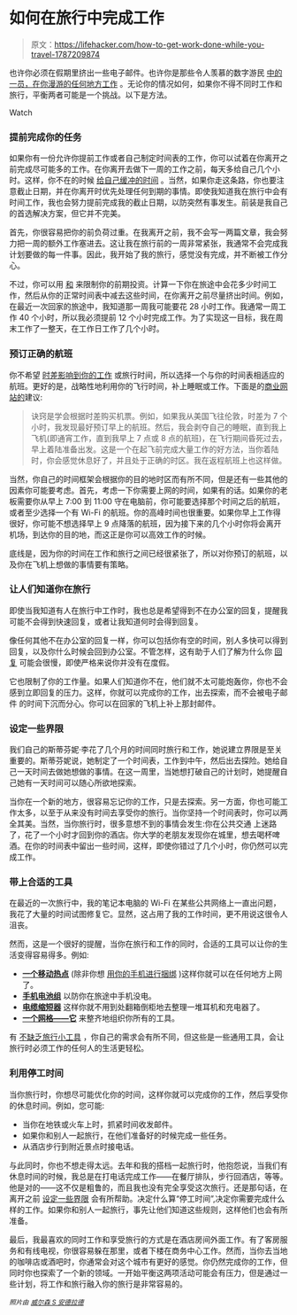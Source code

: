 # 如何在旅行中完成工作

> 原文：<https://lifehacker.com/how-to-get-work-done-while-you-travel-1787209874>

也许你必须在假期里挤出一些电子邮件。也许你是那些令人羡慕的数字游民 [中的一员，在你漫游的任何地方工作](https://lifehacker.com/what-you-should-know-if-you-want-to-work-remotely-and-t-1783928805) 。无论你的情况如何，如果你不得不同时工作和旅行，平衡两者可能是一个挑战。以下是方法。

Watch

### 提前完成你的任务

如果你有一份允许你提前工作或者自己制定时间表的工作，你可以试着在你离开之前完成尽可能多的工作。在你离开去做下一周的工作之前，每天多给自己几个小时。这样，你不在的时候 [给自己缓冲的时间](https://lifehacker.com/why-you-need-more-buffers-in-your-schedule-5463555) 。当然，如果你走这条路，你也要注意截止日期，并在你离开时优先处理任何到期的事情。即使我知道我在旅行中会有时间工作，我也会努力提前完成我的截止日期，以防突然有事发生。前装是我自己的首选解决方案，但它并不完美。

首先，你很容易把你的前负荷过重。在我离开之前，我不会写一两篇文章，我会努力把一周的额外工作塞进去。这让我在旅行前的一周非常紧张，我通常不会完成我计划要做的每一件事。因此，我开始了我的旅行，感觉没有完成，并不断被工作分心。

不过，你可以用 [和](https://lifehacker.com/manage-your-time-like-a-budget-5944942) 来限制你的前期投资。计算一下你在旅途中会花多少时间工作，然后从你的正常时间表中减去这些时间，在你离开之前尽量挤出时间。例如，在最近一次回家的旅途中，我知道那一周我可能要花 28 小时工作。我通常一周工作 40 个小时，所以我必须提前 12 个小时完成工作。为了实现这一目标，我在周末工作了一整天，在工作日工作了几个小时。

### 预订正确的航班

你不希望 [时差影响到你的工作](http://lifehacker.com/the-truth-about-jet-lag-and-how-to-overcome-it-1575151287) 或旅行时间，所以选择一个与你的时间表相适应的航班。更好的是，战略性地利用你的飞行时间，补上睡眠或工作。下面是的[商业网站的](https://unreasonable.is/how-to-gyshido-while-traveling/)建议:

> 诀窍是学会根据时差购买机票。例如，如果我从美国飞往伦敦，时差为 7 个小时，我发现最好预订早上的航班。然后，我会剥夺自己的睡眠，直到我上飞机(即通宵工作，直到我早上 7 点或 8 点的航班)，在飞行期间昏死过去，早上着陆准备出发。这是一个在起飞前完成大量工作的好方法，当你着陆时，你会感觉休息好了，并且处于正确的时区。我在返程航班上也这样做。

当然，你自己的时间框架会根据你的目的地时区而有所不同，但是还有一些其他的因素你可能要考虑。首先，考虑一下你需要上网的时间，如果有的话。如果你的老板需要你从早上 7:00 到 11:00 守在电脑前，你可能要选择那个时间之后的航班，或者至少选择一个有 Wi-Fi 的航班。你的高峰时间也很重要。如果你早上工作得很好，你可能不想选择早上 9 点降落的航班，因为接下来的几个小时你将会离开机场，到达你的目的地，而这正是你可以高效工作的时候。

底线是，因为你的时间在工作和旅行之间已经很紧张了，所以对你预订的航班，以及你在飞机上想做的事情要有策略。

### 让人们知道你在旅行

即使当我知道有人在旅行中工作时，我也总是希望得到不在办公室的回复，提醒我可能不会得到快速回复，或者让我知道何时会得到回复。

像任何其他不在办公室的回复一样，你可以包括你有空的时间，别人多快可以得到回复，以及你什么时候会回到办公室。不管怎样，这有助于人们了解为什么你 [回复](https://lifehacker.com/set-your-out-of-office-email-a-day-early-to-give-yourse-1784844822) 可能会很慢，即使严格来说你并没有在度假。

它也限制了你的工作量。如果人们知道你不在，他们就不太可能炮轰你，你也不会感到立即回复的压力。这样，你就可以完成你的工作，出去探索，而不会被电子邮件 的时间下沉而分心。你可以在回家的飞机上补上那封邮件。

### 设定一些界限

我们自己的斯蒂芬妮·李花了几个月的时间同时旅行和工作，她说建立界限是至关重要的。斯蒂芬妮说，她制定了一个时间表，工作到中午，然后出去探险。她给自己一天时间去做她想做的事情。在这一周里，当她想打破自己的计划时，她提醒自己她有一天时间可以随心所欲地探索。

当你在一个新的地方，很容易忘记你的工作，只是去探索。另一方面，你也可能工作太多，以至于从来没有时间去享受你的旅行。当你坚持一个时间表时，你可以两全其美。当然，当你旅行时，很多意想不到的事情会发生:你在公共交通 上迷路了，花了一个小时才回到你的酒店。你大学的老朋友发现你在城里，想去喝杯啤酒。在你的时间表中留出一些时间，这样，即使你错过了几个小时，你仍然可以完成工作。

### 带上合适的工具

在最近的一次旅行中，我的笔记本电脑的 Wi-Fi 在某些公共网络上一直出问题，我花了大量的时间试图修复它。显然，这占用了我的工作时间，更不用说这很令人沮丧。

然而，这是一个很好的提醒，当你在旅行和工作的同时，合适的工具可以让你的生活变得容易得多。例如:

*   [**一个移动热点**](http://lifehacker.com/five-best-mobile-hotspots-1523254435) (除非你想 [用你的手机进行捆绑](http://lifehacker.com/why-should-i-buy-a-hotspot-when-i-can-just-tether-to-my-1576789744) )这样你就可以在任何地方上网了。
*   [**手机电池组**](http://lifehacker.com/best-external-battery-pack-phone-charger-509473009) 以防你在旅途中手机没电。
*   [**电缆缩短器**](http://lifehacker.com/applecores-keep-all-your-cables-tangle-free-for-just-a-5805614) 这样你就不用到处翻箱倒柜地去整理一堆耳机和充电器了。
*   [**一个网格——它**](https://lifehacker.com/grid-it-keeps-your-bag-tidy-and-organized-5591929) 来整齐地组织你所有的工具。

有 [不缺乏旅行小工具](http://lifehacker.com/give-the-gift-of-portability-with-these-travel-organiza-5960745#_ga=1.120061515.299450476.1475114420) ，你自己的需求会有所不同，但这些是一些通用工具，会让旅行时必须工作的任何人的生活更轻松。

### 利用停工时间

当你旅行时，你想尽可能优化你的时间，这样你就可以完成你的工作，然后享受你的休息时间。例如，您可能:

*   当你在地铁或火车上时，抓紧时间收发邮件。
*   如果你和别人一起旅行，在他们准备好的时候完成一些任务。
*   从酒店步行到附近景点时接电话。

与此同时，你也不想走得太远。去年和我的搭档一起旅行时，他抱怨说，当我们有休息时间的时候，我总是在打电话完成工作——在餐厅排队，步行回酒店，等等。他是对的——这不仅是粗鲁的，而且我也没有完全享受这次旅行。还是那句话，在离开之前 [设定一些界限](http://lifehacker.com/instead-of-work-life-balance-try-focusing-on-boundarie-1784404146) 会有所帮助。决定什么算“停工时间”,决定你需要完成什么样的工作。如果你和别人一起旅行，事先让他们知道这些规则，这样他们也会有所准备。

最后，我最喜欢的同时工作和享受旅行的方式是在酒店房间外面工作。有了客房服务和有线电视，你很容易躲在那里，或者下楼在商务中心工作。然而，当你去当地的咖啡店或酒吧时，你通常会对这个城市有更好的感觉。你仍然完成你的工作，但同时你也探索了一个新的领域。一开始平衡这两项活动可能会有压力，但是通过一些计划，将工作和旅行融入你的旅行是非常容易的。

<small>*照片由*</small> [<small>*威尔森 S 安德拉德*</small>](https://www.flickr.com/photos/will_spark/8603567984)